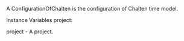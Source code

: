 A ConfigurationOfChalten is the configuration of Chalten time model.

Instance Variables
	project:		<Object>

project
	- A project.
